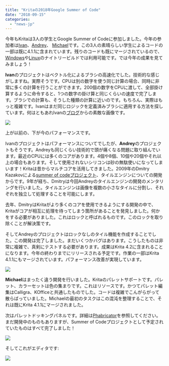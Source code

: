 ```yaml
---
title: "Kritaの2018年Google Summer of Code"
date: "2018-09-15"
categories: 
  - "news-jp"
---
```


今年もKritaは3人の学生とGoogle Summer of Codeに参加しました。今年の参加者は[Ivan](https://colorathis.wordpress.com/)、[Andrey](https://lieroz.github.io/)、 [Michael](https://simeir.github.io/)です。この3人の素晴らしい学生によるコードの一部は既に4.1.1に含まれています。残りのコードも既にマージされているので、[Windows](https://binary-factory.kde.org/job/Krita_Nightly_Windows_Build/)や[Linux](https://binary-factory.kde.org/job/Krita_Nightly_Appimage_Build/)のナイトリービルドでは利用可能です。では今年の成果を見てみましょう！

**Ivan**のプロジェクトはベクトル化によるブラシの高速化でした。技術的な感じがしますね。実際そうです。CPUは別の数字を使う同じ計算の場合、同時に非常に多くの計算を行うことができます。200個の数字をCPUに渡して、全部掛け算するように命令すると、1つの数字の掛け算と同じくらいの速度で完了します。ブラシでの計算も、そうした種類の計算に近いのです。もちろん、実際はもっと複雑です。Ivanはまだ同じロジックを定義済みブラシに適用する方法を探しています。何はともあれIvanの[ブログ](https://colorathis.wordpress.com/)からの素敵な画像です。

[![](/images/posts/2018/avx_cgauss_60.gif)](/images/posts/2018/avx_cgauss_60.gif)

上が以前の、下が今のパフォーマンスです。

Ivanのプロジェクトはパフォーマンスについてでしたが、**Andrey**のプロジェクトもそうです。Andreyも同じくらい技術的で頭が痛くなる問題に取り組んでいます。最近のCPUには多くのコアがあります。4個や8個、10個や20個やそれ以上の場合もあります。そして使用されないシリコンは砂の無駄使いになってしまいます！Kritaは昔からマルチコアを活用してきました。2009年のDmitry Kazakovによる[summer of codeプロジェクト](http://dimula73.blogspot.com/2009/08/gsoc-krita-tile-engine-wrap-up.html)、タイルエンジンについての開発からです。9年が経ち、Dmitryは今回Andreyのタイルエンジンの開発のメンタリングを行いました。タイルエンジンは画像を複数の小さなタイルに分割し、それぞれを独立して処理することを可能にします。

去年、DmitryはKritaがより多くのコアを使用できるようにする開発の中で、Kritaがコアが相互に処理を待ってしまう箇所があることを発見しました。何かをする必要がありました。これはロックと呼ばれるものです。このロックを取り除くことが解決策です。

そしてAndreyのプロジェクトはロックなしのタイル機能を作成することでした。この開発は完了しました。まだいくつかバグはあります。こうしたものは非常に複雑で、真剣にテストする必要があります。成果はKrita 4.2に含まれることになります。今年の終わりまでにリリースされる予定です。作業の一部はKrita 4.1.1にもマージされています。パフォーマンス改善が実現しています。

[![](/images/posts/2018/lockless-1024x506.png)](/images/posts/2018/lockless.png)

**Michael**はまったく違う開発を行いました。Kritaのパレットサポートです。パレット、カラーセットは色の集まりです。これはリソースです。かつてパレット編集はCalligra、KOfficeと共通したものでした。コードは複雑でこんがらがって散らばっていました。Michaelの最初のタスクはこの混沌を整理することで、それは既にKrita 4.1.1にマージされました。

次はパレットドッキングパネルです。詳細は[Phabricator](https://phabricator.kde.org/D14815)を参照してください。まだ開発中のものもありますが、Summer of Codeプロジェクトとして予定されていたものはすべて完了しました！

[![](/images/posts/2018/listanddocker-1024x512.jpg)](/images/posts/2018/listanddocker.jpg)

そしてこれがエディタです:

[![](/images/posts/2018/DlgPaletteEditor-1024x517.png)](/images/posts/2018/DlgPaletteEditor.png)

